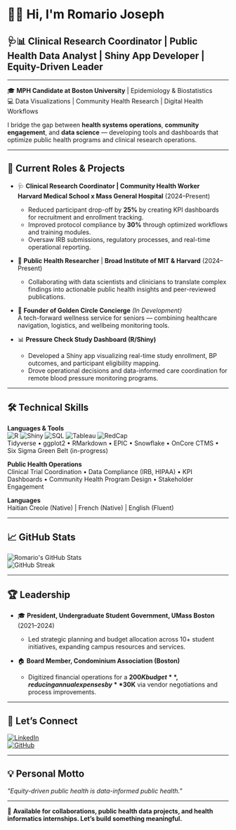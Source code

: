# 👋🏽 Hi, I'm Romario Joseph

## 🩺📊 Clinical Research Coordinator | Public Health Data Analyst | Shiny App Developer | Equity-Driven Leader

---

🎓 **MPH Candidate at Boston University** | Epidemiology & Biostatistics  
💻 Data Visualizations | Community Health Research | Digital Health Workflows  

I bridge the gap between **health systems operations**, **community engagement**, and **data science** — developing tools and dashboards that optimize public health programs and clinical research operations.

---

## 💼 Current Roles & Projects  

- 🩺 **Clinical Research Coordinator | Community Health Worker**  
  **Harvard Medical School x Mass General Hospital** (2024–Present)  
  - Reduced participant drop-off by **25%** by creating KPI dashboards for recruitment and enrollment tracking.  
  - Improved protocol compliance by **30%** through optimized workflows and training modules.  
  - Oversaw IRB submissions, regulatory processes, and real-time operational reporting.  

- 🧬 **Public Health Researcher** | **Broad Institute of MIT & Harvard** (2024–Present)  
  - Collaborating with data scientists and clinicians to translate complex findings into actionable public health insights and peer-reviewed publications.

- 🌱 **Founder of Golden Circle Concierge** *(In Development)*  
  A tech-forward wellness service for seniors — combining healthcare navigation, logistics, and wellbeing monitoring tools.

- 📊 **Pressure Check Study Dashboard (R/Shiny)**  
  - Developed a Shiny app visualizing real-time study enrollment, BP outcomes, and participant eligibility mapping.  
  - Drove operational decisions and data-informed care coordination for remote blood pressure monitoring programs.

---

## 🛠️ Technical Skills  

**Languages & Tools**  
![R](https://img.shields.io/badge/-R-276DC3?logo=r) ![Shiny](https://img.shields.io/badge/-Shiny-276DC3) ![SQL](https://img.shields.io/badge/-SQL-4479A1?logo=postgresql) ![Tableau](https://img.shields.io/badge/-Tableau-E97627?logo=tableau) ![RedCap](https://img.shields.io/badge/-REDCap-darkred)  
Tidyverse • ggplot2 • RMarkdown • EPIC • Snowflake • OnCore CTMS • Six Sigma Green Belt (in-progress)

**Public Health Operations**  
Clinical Trial Coordination • Data Compliance (IRB, HIPAA) • KPI Dashboards • Community Health Program Design • Stakeholder Engagement  

**Languages**  
Haitian Creole (Native) | French (Native) | English (Fluent)

---

## 📈 GitHub Stats  

![Romario's GitHub Stats](https://github-readme-stats.vercel.app/api?username=romariojoseph&show_icons=true&theme=radical)  
![GitHub Streak](https://streak-stats.demolab.com?user=romariojoseph&theme=radical)

---

## 🏆 Leadership  

- 🎓 **President, Undergraduate Student Government, UMass Boston** (2021–2024)  
  - Led strategic planning and budget allocation across 10+ student initiatives, expanding campus resources and services.

- 🏠 **Board Member, Condominium Association (Boston)**  
  - Digitized financial operations for a **$200K budget**, reducing annual expenses by **$30K** via vendor negotiations and process improvements.

---

## 📣 Let’s Connect  

[![LinkedIn](https://img.shields.io/badge/-LinkedIn-0077B5?logo=linkedin&logoColor=white)](https://www.linkedin.com/in/romariojoseph)  
[![GitHub](https://img.shields.io/badge/-GitHub-black?logo=github)](https://github.com/romariojoseph)

---

## 💡 Personal Motto  

*"Equity-driven public health is data-informed public health."*

---

📌 **Available for collaborations, public health data projects, and health informatics internships. Let’s build something meaningful.**


